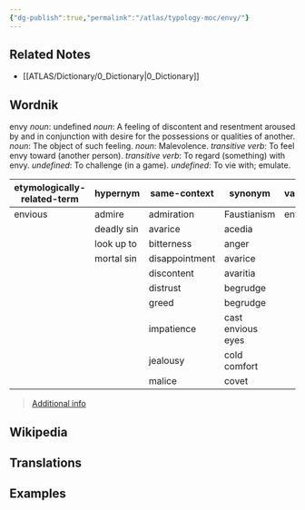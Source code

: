 ```yaml
---
{"dg-publish":true,"permalink":"/atlas/typology-moc/envy/"}
---
```



## Related Notes 
- [[ATLAS/Dictionary/0_Dictionary\|0_Dictionary]]


## Wordnik
envy
*noun*: undefined
*noun*: A feeling of discontent and resentment aroused by and in conjunction with desire for the possessions or qualities of another.
*noun*: The object of such feeling.
*noun*: Malevolence.
*transitive verb*: To feel envy toward (another person).
*transitive verb*: To regard (something) with envy.
*undefined*: To challenge (in a game).
*undefined*: To vie with; emulate.

| etymologically-related-term |hypernym |same-context |synonym |variant |verb-form |
| --- | --- | --- | --- | --- | --- |
| envious | admire | admiration | Faustianism | envied | envied |
|  | deadly sin | avarice | acedia |  | envies |
|  | look up to | bitterness | anger |  | envying |
|  | mortal sin | disappointment | avarice |  |  |
|  |  | discontent | avaritia |  |  |
|  |  | distrust | begrudge |  |  |
|  |  | greed | begrudge |  |  |
|  |  | impatience | cast envious eyes |  |  |
|  |  | jealousy | cold comfort |  |  |
|  |  | malice | covet |  |  |

> [Additional info](https://www.wordnik.com/words/envy)

## Wikipedia 


## Translations 


## Examples
